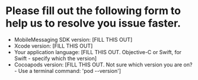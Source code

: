 # Please fill out the following form to help us to resolve you issue faster.

* MobileMessaging SDK version: [FILL THIS OUT]
* Xcode version: [FILL THIS OUT]
* Your application language: [FILL THIS OUT. Objective-C or Swift, for Swift - specify which the version]
* Cocoapods version: [FILL THIS OUT. Not sure which version you are on? - Use a terminal command: 'pod --version']
